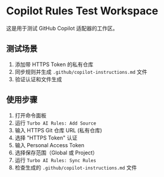 # Copilot Rules Test Workspace

这是用于测试 GitHub Copilot 适配器的工作区。

## 测试场景

1. 添加带 HTTPS Token 的私有仓库
2. 同步规则并生成 `.github/copilot-instructions.md` 文件
3. 验证认证和文件生成

## 使用步骤

1. 打开命令面板
2. 运行 `Turbo AI Rules: Add Source`
3. 输入 HTTPS Git 仓库 URL (私有仓库)
4. 选择 "HTTPS Token" 认证
5. 输入 Personal Access Token
6. 选择保存范围（Global 或 Project）
7. 运行 `Turbo AI Rules: Sync Rules`
8. 检查生成的 `.github/copilot-instructions.md` 文件
